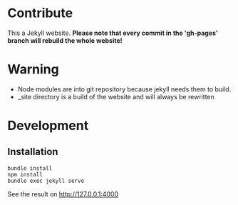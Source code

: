 # Contribute

This a Jekyll website. **Please note that every commit in the 'gh-pages' branch will rebuild the whole website!**

# Warning
* Node modules are into git repository because jekyll needs them to build.
* _site directory is a build of the website and will always be rewritten
# Development
## Installation

```
bundle install
npm install
bundle exec jekyll serve
```

See the result on http://127.0.0.1:4000
